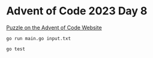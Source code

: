 # Advent of Code 2023 Day 8

[Puzzle on the Advent of Code Website](https://adventofcode.com/2023/day/8)

```shell
go run main.go input.txt
```

```shell
go test
```